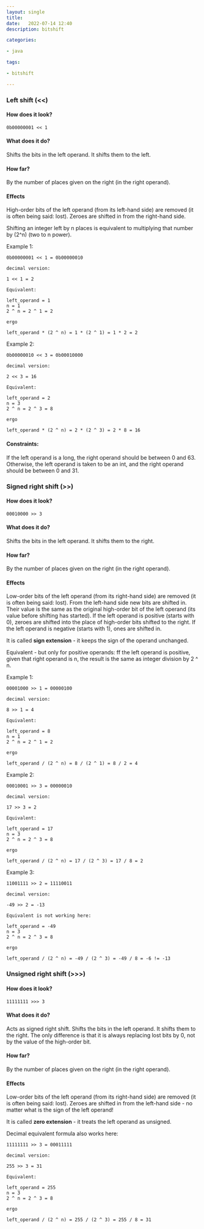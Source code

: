 ```yaml
---
layout: single
title:
date:   2022-07-14 12:40
description: bitshift

categories:

- java

tags:

- bitshift

---
```


### Left shift (<<)

#### How does it look?
```
0b00000001 << 1
```

#### What does it do?

Shifts the bits in the left operand. It shifts them to the left.

#### How far?

By the number of places given on the right (in the right operand).

#### Effects

High-order bits of the left operand (from its left-hand side) are removed (it is often being said: lost). 
Zeroes are shifted in from the right-hand side.

Shifting an integer left by n places is equivalent to multiplying that number by (2^n) (two to n power).

Example 1:

```
0b00000001 << 1 = 0b00000010

decimal version:

1 << 1 = 2

Equivalent:

left_operand = 1
n = 1
2 ^ n = 2 ^ 1 = 2

ergo

left_operand * (2 ^ n) = 1 * (2 ^ 1) = 1 * 2 = 2
```

Example 2:
```
0b00000010 << 3 = 0b00010000

decimal version:

2 << 3 = 16

Equivalent:

left_operand = 2
n = 3
2 ^ n = 2 ^ 3 = 8

ergo

left_operand * (2 ^ n) = 2 * (2 ^ 3) = 2 * 8 = 16

```

#### Constraints:

If the left operand is a long, the right operand should be between 0 and 63.
Otherwise, the left operand is taken to be an int, and the right operand should be between 0 and 31.

### Signed right shift (>>)

#### How does it look?
```
00010000 >> 3
```

#### What does it do?

Shifts the bits in the left operand. It shifts them to the right.

#### How far?

By the number of places given on the right (in the right operand).

#### Effects

Low-order bits of the left operand (from its right-hand side) are removed (it is often being said: lost).
From the left-hand side new bits are shifted in. Their value is the same as the original high-order bit of the left operand
(its value before shifting has started).
If the left operand is positive (starts with 0), zeroes are shifted into the place of high-order bits shifted to the right.
If the left operand is negative (starts with 1), ones are shifted in. 

It is called **sign extension** - it keeps the sign of the operand unchanged.

Equivalent - but only for positive operands: 
ff the left operand is positive, given that right operand is n, the result is the same as integer division by 2 ^ n.

Example 1:
```
00001000 >> 1 = 00000100

decimal version:

8 >> 1 = 4

Equivalent:

left_operand = 8
n = 1
2 ^ n = 2 ^ 1 = 2

ergo

left_operand / (2 ^ n) = 8 / (2 ^ 1) = 8 / 2 = 4
```

Example 2:
```
00010001 >> 3 = 00000010

decimal version:

17 >> 3 = 2

Equivalent:

left_operand = 17
n = 3
2 ^ n = 2 ^ 3 = 8

ergo

left_operand / (2 ^ n) = 17 / (2 ^ 3) = 17 / 8 = 2
```
Example 3:

```
11001111 >> 2 = 11110011

decimal version:

-49 >> 2 = -13

Equivalent is not working here:

left_operand = -49
n = 3
2 ^ n = 2 ^ 3 = 8

ergo

left_operand / (2 ^ n) = -49 / (2 ^ 3) = -49 / 8 = -6 != -13
```

### Unsigned right shift (>>>)

#### How does it look?
```
11111111 >>> 3
```

#### What does it do?

Acts as signed right shift. Shifts the bits in the left operand. It shifts them to the right.
The only difference is that it is always replacing lost bits by 0, not by the value of the high-order bit.

#### How far?

By the number of places given on the right (in the right operand).

#### Effects

Low-order bits of the left operand (from its right-hand side) are removed (it is often being said: lost).
Zeroes are shifted in from the left-hand side - no matter what is the sign of the left operand!

It is called **zero extension** - it treats the left operand as unsigned.

Decimal equivalent formula also works here:
```
11111111 >> 3 = 00011111

decimal version:

255 >> 3 = 31

Equivalent:

left_operand = 255
n = 3
2 ^ n = 2 ^ 3 = 8

ergo

left_operand / (2 ^ n) = 255 / (2 ^ 3) = 255 / 8 = 31
```


